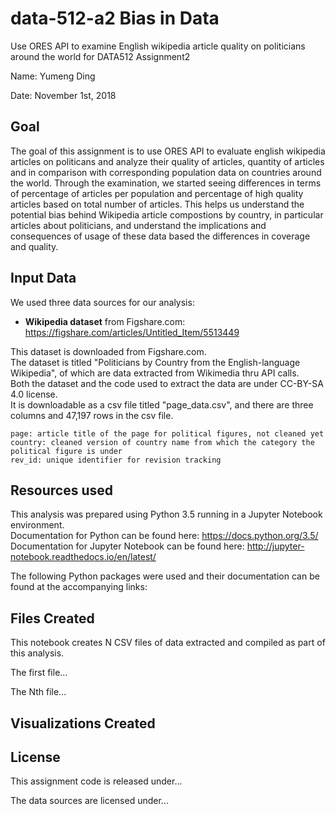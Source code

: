 # data-512-a2 Bias in Data
Use ORES API to examine English wikipedia article quality on politicians around the world for DATA512 Assignment2

Name: Yumeng Ding	

Date: November 1st, 2018

## Goal

The goal of this assignment is to use ORES API to evaluate english wikipedia articles on politicans and analyze their quality of articles, quantity of articles and in comparison with corresponding population data on countries around the world. Through the examination, we started seeing differences in terms of percentage of articles per population and percentage of high quality articles based on total number of articles. This helps us understand the potential bias behind Wikipedia article compostions by country, in particular articles about politicians, and understand the implications and consequences of usage of these data based the differences in coverage and quality.

## Input Data

We used three data sources for our analysis:

* **Wikipedia dataset** from Figshare.com: https://figshare.com/articles/Untitled_Item/5513449

This dataset is downloaded from Figshare.com. <br/>
The dataset is titled "Politicians by Country from the English-language Wikipedia", of which are data extracted from Wikimedia thru API calls. <br/>
Both the dataset and the code used to extract the data are under CC-BY-SA 4.0 license. <br/>
It is downloadable as a csv file titled "page_data.csv", and there are three columns and 47,197 rows in the csv file. <br/>

    page: article title of the page for political figures, not cleaned yet
    country: cleaned version of country name from which the category the political figure is under
    rev_id: unique identifier for revision tracking



## Resources used
This analysis was prepared using Python 3.5 running in a Jupyter Notebook environment.  
Documentation for Python can be found here: https://docs.python.org/3.5/  
Documentation for Jupyter Notebook can be found here: http://jupyter-notebook.readthedocs.io/en/latest/  

The following Python packages were used and their documentation can be found at the accompanying links:

## Files Created
This notebook creates N CSV files of data extracted and compiled as part of this analysis.

The first file...

The Nth file...

## Visualizations Created

## License

This assignment code is released under...

The data sources are licensed under...